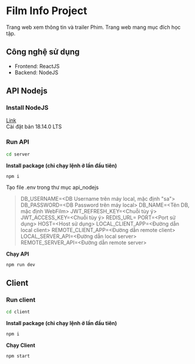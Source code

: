 # Film Info Project

Trang web xem thông tin và trailer Phim. Trang web mang mục đích học tập.

## Công nghệ sử dụng

- Frontend: ReactJS
- Backend: NodeJS

## API Nodejs

### Install NodeJS

[Link](https://nodejs.org/en/)  
Cài đặt bản 18.14.0 LTS

### Run API

```cmd
cd server
```

**Install package (chỉ chạy lệnh ở lần đầu tiên)**

```cmd
npm i
```

Tạo file .env trong thư mục api_nodejs

> DB_USERNAME=<DB Username trên máy local, mặc định "sa">
> DB_PASSWORD=<DB Password trên máy local>
> DB_NAME=<Tên DB, mặc định WebFilm>
> JWT_REFRESH_KEY=<Chuỗi tùy ý>
> JWT_ACCESS_KEY=<Chuỗi tùy ý>
> REDIS_URL=<Link Redis>
> PORT=<Port sử dụng>
> HOST=<Host sử dụng>
> LOCAL_CLIENT_APP=<Đường dẫn local client>
> REMOTE_CLIENT_APP=<Đường dẫn remote client>
> LOCAL_SERVER_API=<Đường dẫn local server>
> REMOTE_SERVER_API=<Đường dẫn remote server>

**Chạy API**

```npm
npm run dev
```

## Client

### Run client

```cmd
cd client
```

**Install package (chỉ chạy lệnh ở lần đầu tiên)**

```cmd
npm i
```

**Chạy Client**

```cmd
npm start
```
